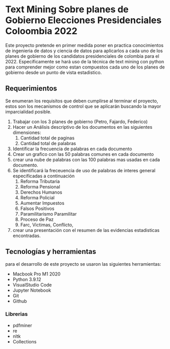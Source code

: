 # Text Mining Sobre planes de Gobierno Elecciones Presidenciales Coloombia 2022

Este proyecto pretende en primer medida poner en practica conocimientos de ingenieria de datos y ciencia de datos para aplicarlos
a cada uno de los planes de gobierno de los candidatos presidenciales de colombia para el 2022. Especificamente se hará uso de la técnica de text mining con python para comprender mejor como estan compuestos cada uno de los planes de gobierno desde un punto de vista estadistico.

## Requerimientos

Se enumeran los requisitos que deben cumplirse al terminar el proyecto, estos son los mecanismos de control que se aplicarán buscando la mayor imparcialidad posible.

1. Trabajar con los 3 planes de gobierno (Petro, Fajardo, Federico)
2. Hacer un Análisis descriptivo de los documentos en las siguientes dimensiones:
    1. Cantidad total de paginas
    2. Cantidad total de palabras 
3. Identificar la frecuencia de palabras en cada documento
4. Crear un grafico con las 50 palabras comunes en cada documento
5. crear una nube de palabras con las 100 palabras mas usadas en cada documento.
6. Se identificará la freceuencia de uso de palabras de interes general especificadas a continuación
    1. Reforma Tributaria
    2. Reforma Pensional
    3. Derechos Humanos
    4. Reforma Policial
    5. Aumentar Impuestos
    6. Falsos Positivos
    7. Paramilitarismo Paramilitar
    8. Proceso de Paz
    9. Farc, Victimas, Conflicto, 
7. crear una presentación con el resumen de las evidencias estadisticas encontradas.

## Tecnologías y herramientas

para el desarrollo de este proyecto se usaron las siguientes herramientas:

- Macbook Pro M1 2020
- Python 3.9.12
- VisualStudio Code
- Jupyter Notebook
- Git 
- Github

### Librerias

- pdfminer
- re
- nltk
- Collections
